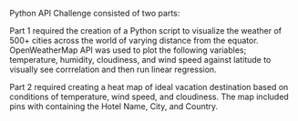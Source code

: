 Python API Challenge consisted of two parts: 

Part 1 required the creation of a Python script to visualize the weather of 500+ cities across the world of varying distance from the equator. OpenWeatherMap API was used to plot the following variables; temperature, humidity, cloudiness, and wind speed against latitude to visually see corrrelation and then run linear regression. 

Part 2 required creating a heat map of ideal vacation destination based on conditions of temperature, wind speed, and cloudiness. The map included pins with containing the Hotel Name, City, and Country. 
